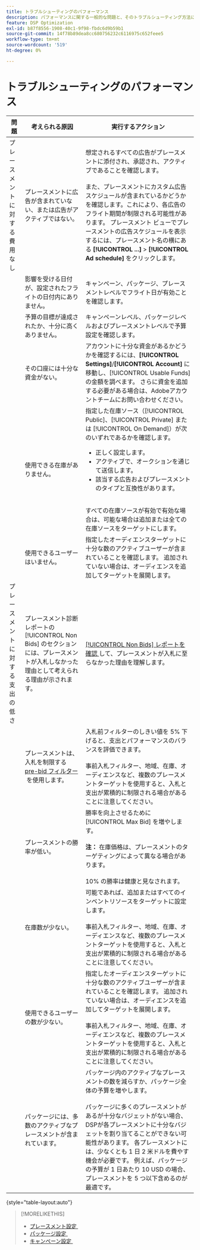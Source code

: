 ```yaml
---
title: トラブルシューティングのパフォーマンス
description: パフォーマンスに関する一般的な問題と、そのトラブルシューティング方法について説明しています。
feature: DSP Optimization
exl-id: b87f8556-1908-40c1-9f98-fbdc6d9b59b1
source-git-commit: 14f78b89dea8cc680756232c6116975c652feee5
workflow-type: tm+mt
source-wordcount: '519'
ht-degree: 0%

---
```


# トラブルシューティングのパフォーマンス

| 問題 | 考えられる原因 | 実行するアクション |
| --- | --- | --- |
| プレースメントに対する費用なし | プレースメントに広告が含まれていない、または広告がアクティブではない。 | 想定されるすべての広告がプレースメントに添付され、承認され、アクティブであることを確認します。<br><br> また、プレースメントにカスタム広告スケジュールが含まれているかどうかを確認します。これにより、各広告のフライト期間が制限される可能性があります。 プレースメント ビューでプレースメントの広告スケジュールを表示するには、プレースメント名の横にある **[!UICONTROL ...]** > **[!UICONTROL Ad schedule]** をクリックします。 |
| | 影響を受ける日付が、設定されたフライトの日付内にありません。 | キャンペーン、パッケージ、プレースメントレベルでフライト日が有効&#x200B;ことを確認します。 |
| | 予算の目標が達成されたか、十分に高くありません。 | キャンペーンレベル、パッケージレベルおよびプレースメントレベルで予算設定を確認します。 |
| | その口座には十分な資金がない。 | アカウントに十分な資金があるかどうかを確認するには、**[!UICONTROL Settings]**/**[!UICONTROL Account]** に移動し、[!UICONTROL Usable Funds] の金額を調べます。 さらに資金を追加する必要がある場合は、Adobeアカウントチームにお問い合わせください。 |
| | 使用できる在庫がありません。 | 指定した在庫ソース（[!UICONTROL Public]、[!UICONTROL Private] または [!UICONTROL On Demand]）が次のいずれであるかを確認します。<ul><li>正しく設定します。</li><li>アクティブで、オークションを通じて送信します。</li><li>該当する広告およびプレースメントのタイプと互換性があります。</li></ul><br> すべての在庫ソースが有効で有効な場合は、可能な場合は追加または全ての在庫ソースをターゲットにします。 |
| | 使用できるユーザーはいません。 | 指定したオーディエンスターゲットに十分な数のアクティブユーザーが含まれていることを確認します。 追加されていない場合は、オーディエンスを追加してターゲットを展開します。 |
| プレースメントに対する支出の低さ | プレースメント診断レポートの [!UICONTROL Non Bids] のセクションには、プレースメントが入札しなかった理由として考えられる理由が示されます。 | [[!UICONTROL Non Bids] レポートを確認 &#x200B;](/help/dsp/campaign-management/reports/placement-diagnostics.md) して、プレースメントが入札に至らなかった理由を理解します。 <!-- add link/edit text when file available: See the [in-depth guide to possible Non-Bid Reasons (NBR)](link) for more information. --> |
| | プレースメントは、入札を制限する [pre-bid フィルター &#x200B;](/help/dsp/campaign-management/placements/placement-settings.md) を使用します。 | 入札前フィルターのしきい値を 5% 下げると、支出とパフォーマンスのバランスを評価できます。 <!-- wording? and are users just supposed to manually monitor whether it makes a difference? --><br><br> 事前入札フィルター、地域、在庫、オーディエンスなど、複数のプレースメントターゲットを使用すると、入札と支出が累積的に制限される場合があることに注意してください。 |
| | プレースメントの勝率が低い。 | 勝率を向上させるために [!UICONTROL Max Bid] を増やします。<br><br><b> 注：</b> 在庫価格は、プレースメントのターゲティングによって異なる場合があります。<br><br>10% の勝率は健康と見なされます。 |
| | 在庫数が少ない。 | 可能であれば、追加またはすべてのインベントリソースをターゲットに設定します。<br><br> 事前入札フィルター、地域、在庫、オーディエンスなど、複数のプレースメントターゲットを使用すると、入札と支出が累積的に制限される場合があることに注意してください。 |
| | 使用できるユーザーの数が少ない。 | 指定したオーディエンスターゲットに十分な数のアクティブユーザーが含まれていることを確認します。 追加されていない場合は、オーディエンスを追加してターゲットを展開します。<br><br> 事前入札フィルター、地域、在庫、オーディエンスなど、複数のプレースメントターゲットを使用すると、入札と支出が累積的に制限される場合があることに注意してください。 |
| | パッケージには、多数のアクティブなプレースメントが含まれています。 | パッケージ内のアクティブなプレースメントの数を減らすか、パッケージ全体の予算を増やします。<br><br> パッケージに多くのプレースメントがあるが十分なバジェットがない場合、DSPが各プレースメントに十分なバジェットを割り当てることができない可能性があります。 各プレースメントには、少なくとも 1 日 2 米ドルを費やす機会が必要です。 例えば、パッケージの予算が 1 日あたり 10 USD の場合、プレースメントを 5 つ以下含めるのが最適です。&#x200B; |

{style="table-layout:auto"}

>[!MORELIKETHIS]
>
>* [&#x200B; プレースメント設定 &#x200B;](/help/dsp/campaign-management/placements/placement-settings.md)
>* [&#x200B; パッケージ設定 &#x200B;](/help/dsp/campaign-management/packages/package-settings.md)
>* [&#x200B; キャンペーン設定 &#x200B;](/help/dsp/campaign-management/campaigns/campaign-settings.md)
